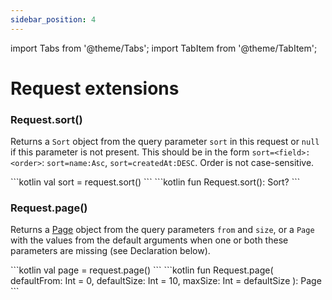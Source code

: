 ```yaml
---
sidebar_position: 4
---
```


import Tabs from '@theme/Tabs';
import TabItem from '@theme/TabItem';

# Request extensions

### Request.sort()
Returns a `Sort` object from the query parameter `sort` in this request or `null` if this parameter is not present.
This should be in the form `sort=<field>:<order>`: `sort=name:Asc`, `sort=createdAt:DESC`. Order is not case-sensitive.

<Tabs>
<TabItem value="example" label="Example" default>
    ```kotlin
    val sort = request.sort()
    ```
  </TabItem>
  <TabItem value="declaration" label="Declaration">
    ```kotlin
    fun Request.sort(): Sort?
    ```
  </TabItem>
</Tabs>


### Request.page()
Returns a [Page](/docs/api/invirt-data/page#page) object from the query parameters `from` and `size`,
or a `Page` with the values from the default arguments when one or both these parameters are missing (see Declaration below).


<Tabs>
<TabItem value="example" label="Example" default>
    ```kotlin
    val page = request.page()
    ```
  </TabItem>
  <TabItem value="declaration" label="Declaration" default>
    ```kotlin
    fun Request.page(
        defaultFrom: Int = 0,
        defaultSize: Int = 10,
        maxSize: Int = defaultSize
    ): Page
    ```
  </TabItem>
</Tabs>
